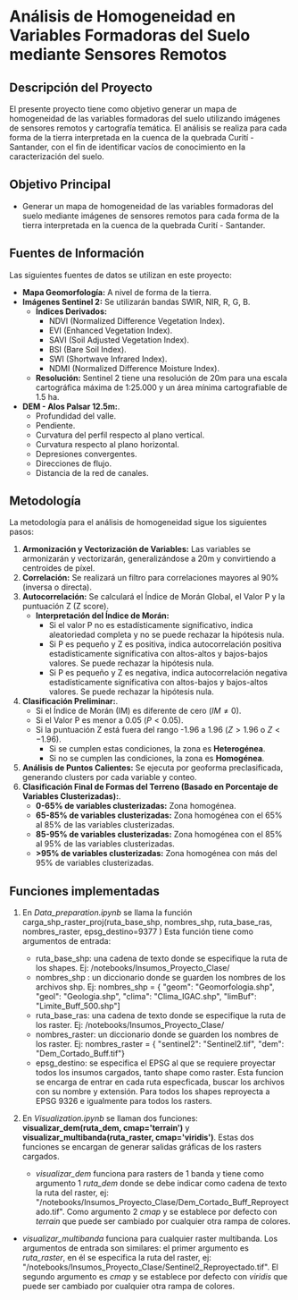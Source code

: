 # Análisis de Homogeneidad en Variables Formadoras del Suelo mediante Sensores Remotos

## Descripción del Proyecto

El presente proyecto tiene como objetivo generar un mapa de homogeneidad de las variables formadoras del suelo utilizando imágenes de sensores remotos y cartografía temática. El análisis se realiza para cada forma de la tierra interpretada en la cuenca de la quebrada Curití - Santander, con el fin de identificar vacíos de conocimiento en la caracterización del suelo.

## Objetivo Principal

* Generar un mapa de homogeneidad de las variables formadoras del suelo mediante imágenes de sensores remotos para cada forma de la tierra interpretada en la cuenca de la quebrada Curití - Santander.

## Fuentes de Información

Las siguientes fuentes de datos se utilizan en este proyecto:

* **Mapa Geomorfología:** A nivel de forma de la tierra.
* **Imágenes Sentinel 2:** Se utilizarán bandas SWIR, NIR, R, G, B.
    * **Índices Derivados:**
        * NDVI (Normalized Difference Vegetation Index).
        * EVI (Enhanced Vegetation Index).
        * SAVI (Soil Adjusted Vegetation Index).
        * BSI (Bare Soil Index).
        * SWI (Shortwave Infrared Index).
        * NDMI (Normalized Difference Moisture Index).
    * **Resolución:** Sentinel 2 tiene una resolución de 20m para una escala cartográfica máxima de 1:25.000 y un área mínima cartografiable de 1.5 ha.
* **DEM - Alos Palsar 12.5m:**.
    * Profundidad del valle.
    * Pendiente.
    * Curvatura del perfil respecto al plano vertical.
    * Curvatura respecto al plano horizontal.
    * Depresiones convergentes.
    * Direcciones de flujo.
    * Distancia de la red de canales.

## Metodología

La metodología para el análisis de homogeneidad sigue los siguientes pasos:

1.  **Armonización y Vectorización de Variables:** Las variables se armonizarán y vectorizarán, generalizándose a 20m y convirtiendo a centroides de píxel.
2.  **Correlación:** Se realizará un filtro para correlaciones mayores al 90% (inversa o directa).
3.  **Autocorrelación:** Se calculará el Índice de Morán Global, el Valor P y la puntuación Z (Z score).
    * **Interpretación del Índice de Morán:**
        * Si el valor P no es estadísticamente significativo, indica aleatoriedad completa y no se puede rechazar la hipótesis nula.
        * Si P es pequeño y Z es positiva, indica autocorrelación positiva estadísticamente significativa con altos-altos y bajos-bajos valores. Se puede rechazar la hipótesis nula.
        * Si P es pequeño y Z es negativa, indica autocorrelación negativa estadísticamente significativa con altos-bajos y bajos-altos valores. Se puede rechazar la hipótesis nula.
4.  **Clasificación Preliminar:**.
    * Si el Índice de Morán (IM) es diferente de cero ($IM \neq 0$).
    * Si el Valor P es menor a 0.05 ($P < 0.05$).
    * Si la puntuación Z está fuera del rango -1.96 a 1.96 ($Z > 1.96$ o $Z < -1.96$).
        * Si se cumplen estas condiciones, la zona es **Heterogénea**.
        * Si no se cumplen las condiciones, la zona es **Homogénea**.
5.  **Análisis de Puntos Calientes:** Se ejecuta por geoforma preclasificada, generando clusters por cada variable y conteo.
6.  **Clasificación Final de Formas del Terreno (Basado en Porcentaje de Variables Clusterizadas):**.
    * **0-65% de variables clusterizadas:** Zona homogénea.
    * **65-85% de variables clusterizadas:** Zona homogénea con el 65% al 85% de las variables clusterizadas.
    * **85-95% de variables clusterizadas:** Zona homogénea con el 85% al 95% de las variables clusterizadas.
    * **>95% de variables clusterizadas:** Zona homogénea con más del 95% de variables clusterizadas.

## Funciones implementadas
1. En *Data_preparation.ipynb* se llama la función carga_shp_raster_proj(ruta_base_shp, nombres_shp, ruta_base_ras, nombres_raster, epsg_destino=9377 )
    Esta función tiene como argumentos de entrada:
   - ruta_base_shp: una cadena de texto donde se especifique la ruta de los shapes. Ej: /notebooks/Insumos_Proyecto_Clase/
   - nombres_shp : un diccionario donde se guarden los nombres de los archivos shp. Ej: nombres_shp = {
    "geom": "Geomorfologia.shp",
    "geol": "Geologia.shp",
    "clima": "Clima_IGAC.shp",
    "limBuf": "Limite_Buff_500.shp"]
   - ruta_base_ras: una cadena de texto donde se especifique la ruta de los raster. Ej: /notebooks/Insumos_Proyecto_Clase/
   - nombres_raster: un diccionario donde se guarden los nombres de los raster. Ej: nombres_raster = {
    "sentinel2": "Sentinel2.tif",
    "dem": "Dem_Cortado_Buff.tif"}
   - epsg_destino: se especifica el EPSG al que se requiere proyectar todos los insumos cargados, tanto shape como raster.
Esta funcion se encarga de entrar en cada ruta especficada, buscar los archivos con su nombre y extensión. Para todos los shapes reproyecta a EPSG 9326 e igualmente para todos los rasters. 

2. En *Visualization.ipynb* se llaman dos funciones: **visualizar_dem(ruta_dem, cmap='terrain')** y **visualizar_multibanda(ruta_raster, cmap='viridis')**.
Estas dos funciones se encargan de generar salidas gráficas de los rasters cargados.
    - *visualizar_dem* funciona para rasters de 1 banda y tiene como argumento 1 *ruta_dem* donde se debe indicar como cadena de texto la ruta del raster, ej: "/notebooks/Insumos_Proyecto_Clase/Dem_Cortado_Buff_Reproyectado.tif". Como argumento 2 *cmap* y se establece por defecto con *terrain* que puede ser cambiado por cualquier otra rampa de     colores.

- *visualizar_multibanda* funciona para cualquier raster multibanda. Los argumentos de entrada son similares: el primer argumento es *ruta_raster*, en él se especifica la ruta del raster, ej: "/notebooks/Insumos_Proyecto_Clase/Sentinel2_Reproyectado.tif". El segundo argumento es *cmap* y se establece por defecto con *viridis* que puede ser cambiado por cualquier otra rampa de colores.